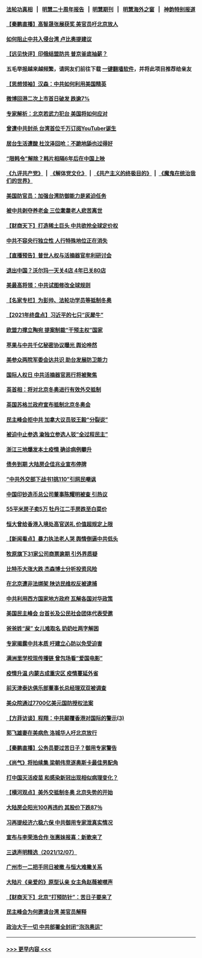 #### [法轮功真相](https://github.com/gfw-breaker/truth/blob/master/README.md?t=0) &nbsp;&nbsp;|&nbsp;&nbsp; [明慧二十周年报告](https://github.com/gfw-breaker/mh-reports/blob/master/README.md?t=0) &nbsp;&nbsp;|&nbsp;&nbsp;[明慧期刊](https://github.com/gfw-breaker/mh-qikan) &nbsp;&nbsp;|&nbsp;&nbsp; [明慧海外之窗](https://github.com/gfw-breaker/mh-news/blob/master/README.md?t=0) &nbsp;&nbsp;|&nbsp;&nbsp; [神韵特别报道](https://github.com/gfw-breaker/mh-news/blob/master/shenyun.md?t=0)
#### [【秦鹏直播】高智晟张展获奖 美官员吁北京放人](../pages/nsc413/n13425288.md?t=12091050) 
#### [如何阻止中共入侵台湾 卢比奥提建议](../pages/nsc413/n13425422.md?t=12091050) 
#### [【远见快评】印俄结盟防共 普京釜底抽薪？](../pages/nsc413/n13425282.md?t=12091050) 
#### 五毛举报越来越频繁，请网友们前往下载 [一键翻墙软件](https://github.com/gfw-breaker/ssr-accounts)，并将此项目推荐给亲友
#### [【思想领袖】汉森：中共如何利用美国精英](../pages/nsc413/n13406103.md?t=12091050) 
#### [微博回港二次上市首日破发 跌逾7%](../pages/nsc413/n13425333.md?t=12091050) 
#### [专家解析：北京若武力犯台 美国将如何应对](../pages/nsc413/n13424869.md?t=12091050) 
#### [曾遭中共封杀 台湾首位千万订阅YouTuber诞生](../pages/nsc413/n13424986.md?t=12091050) 
#### [居台生活遭酸 杜汶泽回呛：不跪地舔也过得好](../pages/nsc413/n13425308.md?t=12091050) 
#### [“限韩令”解除？韩片相隔6年后在中国上映](../pages/nsc413/n13425086.md?t=12091050) 
#### [《九评共产党》](https://github.com/begood0513/9ping.md/blob/master/README.md) &nbsp;|&nbsp; [《解体党文化》](../../../../jtdwh.md/blob/master/README.md)  &nbsp;|&nbsp; [《共产主义的终极目的》](../../../../gczydzjmd.md/blob/master/README.md) &nbsp;|&nbsp; [《魔鬼在统治我们的世界》](../../../../mgztzwmdsj.md/blob/master/README.md) 
#### [美国防官员：加强台湾防御能力是紧迫任务](../pages/nsc413/n13425365.md?t=12091050) 
#### [被中共剥夺养老金 三位耄耋老人悲苦离世](../pages/nsc413/n13424317.md?t=12091050) 
#### [【财商天下】打造稀土巨头 中共欲抢全球定价权](../pages/nsc413/n13424907.md?t=12091050) 
#### [中共不容央行独立性 人行特殊地位正在消失](../pages/nsc413/n13425041.md?t=12091050) 
#### [【直播预告】普世人权与活摘器官牟利研讨会](../pages/nsc413/n13425146.md?t=12091050) 
#### [退出中国？沃尔玛一天关4店 4年已关80店](../pages/nsc413/n13425000.md?t=12091050) 
#### [美最高将领：中共试图修改全球规则](../pages/nsc413/n13425027.md?t=12091050) 
#### [【名家专栏】为彭帅、法轮功学员等抵制冬奥](../pages/nsc413/n13424486.md?t=12091050) 
#### [【2021年终盘点】习近平的七只“灰犀牛”](../pages/nsc413/n13424653.md?t=12091050) 
#### [欧盟力撑立陶宛 提案制裁“干预主权”国家](../pages/nsc413/n13424824.md?t=12091050) 
#### [苹果与中共千亿秘密协议曝光 舆论哗然](../pages/nsc413/n13424741.md?t=12091050) 
#### [美参众两院军委会达共识 助台发展防卫能力](../pages/nsc413/n13423428.md?t=12091050) 
#### [国际人权日 中共活摘器官恶行将被聚焦](../pages/nsc413/n13424502.md?t=12091050) 
#### [英首相：将对北京冬奥进行有效外交抵制](../pages/nsc413/n13424568.md?t=12091050) 
#### [英国苏格兰政府宣布抵制北京冬奥会](../pages/nsc413/n13424277.md?t=12091050) 
#### [民主峰会拒中共 加拿大议员驳王毅“分裂说”](../pages/nsc413/n13424202.md?t=12091050) 
#### [被迫中止参选 渝独立参选人驳“全过程民主”](../pages/nsc413/n13423494.md?t=12091050) 
#### [浙江三地爆发本土疫情 确诊病例攀升](../pages/nsc413/n13424066.md?t=12091050) 
#### [债务到期 大陆房企佳兆业宣布停牌](../pages/nsc413/n13423988.md?t=12091050) 
#### [“中共外交部下战书1挑110”引网民嘲讽](../pages/nsc413/n13424003.md?t=12091050) 
#### [中国印钞造币总公司董事陈耀明被查 引热议](../pages/nsc413/n13423964.md?t=12091050) 
#### [55平米房子卖5万 牡丹江二手房跌至白菜价](../pages/nsc413/n13423439.md?t=12091050) 
#### [恒大曾给香港入境处高官送礼 价值超规定上限](../pages/nsc413/n13423704.md?t=12091050) 
#### [【新闻看点】暴力执法老人哭 舆情倒逼中共低头](../pages/nsc413/n13422649.md?t=12091050) 
#### [牧原旗下31家公司商票逾期 引外界质疑](../pages/nsc413/n13423061.md?t=12091050) 
#### [比特币大涨大跌 杰森博士分析投资风险](../pages/nsc413/n13422212.md?t=12091050) 
#### [在北京遭非法绑架 陕访民维权反被逮捕](../pages/nsc413/n13423853.md?t=12091050) 
#### [中共利用西方国家地方政府 瓦解各国对华政策](../pages/nsc413/n13423200.md?t=12091050) 
#### [美国民主峰会 台首长及公民社会团体代表受邀](../pages/nsc413/n13423446.md?t=12091050) 
#### [爸爸姓“屎” 女儿难取名 奶奶吐两字解困](../pages/nsc413/n13423400.md?t=12091050) 
#### [专家揭露中共本质 吁建立心防以免受迫害](../pages/nsc413/n13422568.md?t=12091050) 
#### [满洲里学校现传播链 曾包场看“爱国电影”](../pages/nsc413/n13423286.md?t=12091050) 
#### [疫情升温 内蒙古成重灾区 疫情蔓延外省](../pages/nsc413/n13422718.md?t=12091050) 
#### [前天津泰达俱乐部董事长总经理双双被调查](../pages/nsc413/n13423128.md?t=12091050) 
#### [美众院通过7700亿美元国防授权法案](../pages/nsc413/n13423184.md?t=12091050) 
#### [【方菲访谈】程翔：中共颠覆香港对国际的警示(3)](../pages/nsc413/n13422233.md?t=12091050) 
#### [郭飞雄妻在美病危 洛城华人吁北京放行](../pages/nsc413/n13423170.md?t=12091050) 
#### [【秦鹏直播】公务员要过苦日子？御用专家警告](../pages/nsc413/n13422843.md?t=12091050) 
#### [《尚气》将拍续集 梁朝伟竞逐奥斯卡最佳男配角](../pages/nsc413/n13422942.md?t=12091050) 
#### [打中国灭活疫苗 和感染新冠出现相似病理变化？](../pages/nsc413/n13419057.md?t=12091050) 
#### [【横河观点】美外交抵制冬奥 北京失势的开始](../pages/nsc413/n13422970.md?t=12091050) 
#### [大陆房企阳光100再违约 其股价下跌87％](../pages/nsc413/n13421754.md?t=12091050) 
#### [习再提经济六稳六保 中共御用专家泄真实情况](../pages/nsc413/n13422552.md?t=12091050) 
#### [宣布与李荣浩合作 张惠妹报喜：新歌来了](../pages/nsc413/n13422741.md?t=12091050) 
#### [三退声明精选（2021/12/07）](../pages/nsc413/n13423025.md?t=12091050) 
#### [广州市一二把手同日被撤 与恒大难撇关系](../pages/nsc413/n13422974.md?t=12091050) 
#### [大陆片《亲爱的》原型认亲 女主角赵薇被噤声](../pages/nsc413/n13422590.md?t=12091050) 
#### [【财商天下】北京“打预防针”：苦日子要来了](../pages/nsc413/n13422653.md?t=12091050) 
#### [民主峰会为何邀请台湾 美官员解释](../pages/nsc413/n13422885.md?t=12091050) 
#### [政治大于一切 中共部署全封闭“泡泡奥运”](../pages/nsc413/n13422812.md?t=12091050) 

----
#### [ >>> 更早内容 <<< ](../indexes/nsc413-earlier.md)
